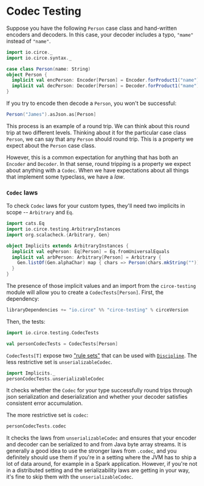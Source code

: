 Codec Testing
=============

Suppose you have the following `Person` case class and hand-written encoders and decoders. In this
case, your decoder includes a typo, `"mame"` instead of `"name"`.

```scala mdoc
import io.circe._
import io.circe.syntax._

case class Person(name: String)
object Person {
  implicit val encPerson: Encoder[Person] = Encoder.forProduct1("name")(_.name)
  implicit val decPerson: Decoder[Person] = Decoder.forProduct1("mame")(Person.apply _)
}
```

If you try to encode then decode a `Person`, you won't be successful:

```scala mdoc
Person("James").asJson.as[Person]
```

This process is an example of a round trip. We can think about this round trip at two
different levels. Thinking about it for the particular case class `Person`, we can say
that any `Person` should round trip. This is a property we expect about the `Person`
case class.

However, this is a common expectation for anything that has both an `Encoder` and `Decoder`.
In that sense, round tripping is a property we expect about anything with a `Codec`. When
we have expectations about all things that implement some typeclass, we have a _law_.

### `Codec` laws

To check `Codec` laws for your custom types, they'll need two implicits in scope -- `Arbitrary` and
`Eq`.

```scala mdoc
import cats.Eq
import io.circe.testing.ArbitraryInstances
import org.scalacheck.{Arbitrary, Gen}

object Implicits extends ArbitraryInstances {
  implicit val eqPerson: Eq[Person] = Eq.fromUniversalEquals
  implicit val arbPerson: Arbitrary[Person] = Arbitrary {
    Gen.listOf(Gen.alphaChar) map { chars => Person(chars.mkString("")) }
  }
}
```

The presence of those implicit values and an import from the `circe-testing` module
will allow you to create a `CodecTests[Person]`. First, the dependency:

```scala
libraryDependencies += "io.circe" %% "circe-testing" % circeVersion
```

Then, the tests:

```scala mdoc
import io.circe.testing.CodecTests

val personCodecTests = CodecTests[Person]
```

`CodecTests[T]` expose two ["rule sets"](https://typelevel.org/blog/2013/11/17/discipline.html#interface)
that can be used with [`Discipline`](https://github.com/typelevel/discipline). The less restrictive set
is `unserializableCodec`.

```scala mdoc
import Implicits._
personCodecTests.unserializableCodec
```

It checks whether the `Codec` for your type successfully round trips through json serialization and
deserialization and whether your decoder satisfies consistent error accumulation.

The more restrictive set is `codec`:

```scala mdoc
personCodecTests.codec
```

It checks the laws from `unserializableCodec` and ensures that your encoder and decoder can be serialized
to and from Java byte array streams. It is generally a good idea to use the stronger laws from `.codec`, and
you definitely should use them if you're in a setting where the JVM has to ship a lot of data around, for
example in a Spark application. However, if you're not in a distributed setting and the serializability laws
are getting in your way, it's fine to skip them with the `unserializableCodec`.
